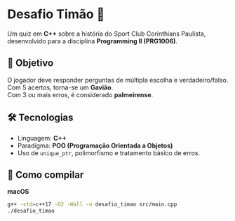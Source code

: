 # Desafio Timão 🦅

Um quiz em **C++** sobre a história do Sport Club Corinthians Paulista, desenvolvido para a disciplina **Programming II (PRG1006)**.

## 🎯 Objetivo
O jogador deve responder perguntas de múltipla escolha e verdadeiro/falso.  
Com 5 acertos, torna-se um **Gavião**.  
Com 3 ou mais erros, é considerado **palmeirense**.

## 🛠️ Tecnologias
- Linguagem: **C++**
- Paradigma: **POO (Programação Orientada a Objetos)**
- Uso de `unique_ptr`, polimorfismo e tratamento básico de erros.

## 🚀 Como compilar

**macOS**
```bash
g++ -std=c++17 -O2 -Wall -o desafio_timao src/main.cpp
./desafio_timao
